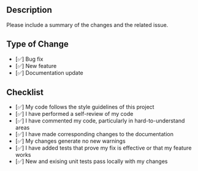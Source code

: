 ## Description
Please include a summary of the changes and the related issue.
## Type of Change
- [✅] Bug fix
- [✅] New feature
- [✅] Documentation update
## Checklist
- [✅] My code follows the style guidelines of this project
- [✅] I have performed a self-review of my code
- [✅] I have commented my code, particularly in hard-to-understand areas
- [✅] I have made corresponding changes to the documentation
- [✅] My changes generate no new warnings
- [✅] I have added tests that prove my fix is effective or that my feature works
- [✅] New and exising unit tests pass locally with my changes